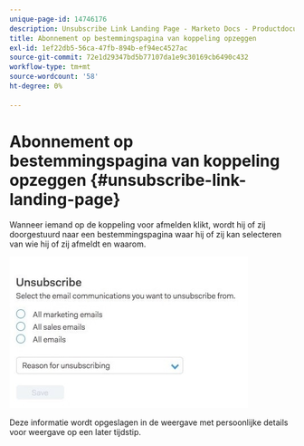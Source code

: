 ```yaml
---
unique-page-id: 14746176
description: Unsubscribe Link Landing Page - Marketo Docs - Productdocumentatie
title: Abonnement op bestemmingspagina van koppeling opzeggen
exl-id: 1ef22db5-56ca-47fb-894b-ef94ec4527ac
source-git-commit: 72e1d29347bd5b77107da1e9c30169cb6490c432
workflow-type: tm+mt
source-wordcount: '58'
ht-degree: 0%

---
```


# Abonnement op bestemmingspagina van koppeling opzeggen {#unsubscribe-link-landing-page}

Wanneer iemand op de koppeling voor afmelden klikt, wordt hij of zij doorgestuurd naar een bestemmingspagina waar hij of zij kan selecteren van wie hij of zij afmeldt en waarom.

![](assets/1.jpg)

Deze informatie wordt opgeslagen in de weergave met persoonlijke details voor weergave op een later tijdstip.

